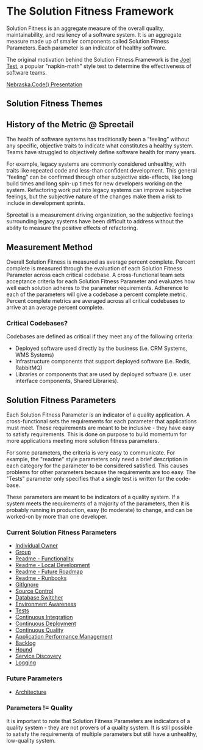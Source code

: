 # The Solution Fitness Framework
Solution Fitness is an aggregate measure of the overall quality, maintainability, and resiliency of a software system. It is an aggregate measure made up of smaller components called Solution Fitness Parameters. Each parameter is an indicator of healthy software. 

The original motivation behind the Solution Fitness Framework is the [Joel Test](https://www.joelonsoftware.com/2000/08/09/the-joel-test-12-steps-to-better-code), a popular "napkin-math" style test to determine the effectiveness of software teams. 

[Nebraska.Code() Presentation](presentation/index.html)

## Solution Fitness Themes
<Add the main drivers of solution fitness />

## History of the Metric @ Spreetail
The health of software systems has traditionally been a “feeling” without any specific, objective traits to indicate what constitutes a healthy system. Teams have struggled to objectively define software health for many years. 

For example, legacy systems are commonly considered unhealthy, with traits like repeated code and less-than confident development. This general “feeling” can be confirmed through other subjective side-effects, like long build times and long spin-up times for new developers working on the system. Refactoring work put into legacy systems can improve subjective feelings, but the subjective nature of the changes make them a risk to include in development sprints. 

Spreetail is a measurement driving organization, so the subjective feelings surrounding legacy systems have been difficult to address without the ability to measure the positive effects of refactoring. 

## Measurement Method
Overall Solution Fitness is measured as average percent complete. Percent complete is measured through the evaluation of each Solution Fitness Parameter across each critical codebase. A cross-functional team sets acceptance criteria for each Solution Fitness Parameter and evaluates how well each solution adheres to the parameter requirements. Adherence to each of the parameters will give a codebase a percent complete metric. Percent complete metrics are averaged across all critical codebases to arrive at an average percent complete.
  
### Critical Codebases?
Codebases are defined as critical if they meet any of the following criteria: 
- Deployed software used directly by the business (i.e. CRM Systems, WMS Systems)
- Infrastructure components that support deployed software (i.e. Redis, RabbitMQ)
- Libraries or components that are used by deployed software (i.e. user interface components, Shared Libraries).

## Solution Fitness Parameters
Each Solution Fitness Parameter is an indicator of a quality application. A cross-functional sets the requirements for each parameter that applications must meet. These requirements are meant to be inclusive - they have easy to satisfy requirements. This is done on purpose to build momentum for more applications meeting more solution fitness parameters. 

For some parameters, the criteria is very easy to communicate. For example, the "readme" style parameters only need a brief description in each category for the parameter to be considered satisfied. This causes problems for other parameters because the requirements are too easy. The "Tests" parameter only specifies that a single test is written for the code-base. 

These parameters are meant to be indicators of a quality system. If a system meets the requirements of a majority of the parameters, then it is probably running in production, easy (to moderate) to change, and can be worked-on by more than one developer. 

### Current Solution Fitness Parameters
- [Individual Owner](solution-fitness-parameters/individual-owner.md)
- [Group](solution-fitness-parameters/group.md)
- [Readme - Functionality](solution-fitness-parameters/readme-functionality.md)
- [Readme - Local Development](solution-fitness-parameters/readme-local-development.md)
- [Readme - Future Roadmap](solution-fitness-parameters/readme-future-roadmap.md)
- [Readme - Runbooks](solution-fitness-parameters/readme-runbooks.md)
- [GitIgnore](solution-fitness-parameters/gitignore-file.md)
- [Source Control](solution-fitness-parameters/source-control.md)
- [Database Switcher](solution-fitness-parameters/database-switcher.md)
- [Environment Awareness](solution-fitness-parameters/environment-awareness.md)
- [Tests](solution-fitness-parameters/tests.md)
- [Continuous Integration](solution-fitness-parameters/continuous-integration.md)
- [Continuous Deployment](solution-fitness-parameters/continuous-deployment.md)
- [Continuous Quality](solution-fitness-parameters/continuous-quality.md)
- [Application Performance Management](solution-fitness-parameters/apm-integration.md)
- [Backlog](solution-fitness-parameters/backlog.md)
- [Hound](solution-fitness-parameters/hound.md)
- [Service Discovery](solution-fitness-parameters/service-discovery.md)
- [Logging](solution-fitness-parameters/logging.md)

### Future Parameters
- [Architecture](solution-fitness-parameters/architecture.md) 

### Parameters != Quality
It is important to note that Solution Fitness Parameters are indicators of a quality system - they are not provers of a quality system. It is still possible to satisfy the requirements of multiple parameters but still have a unhealthy, low-quality system. 